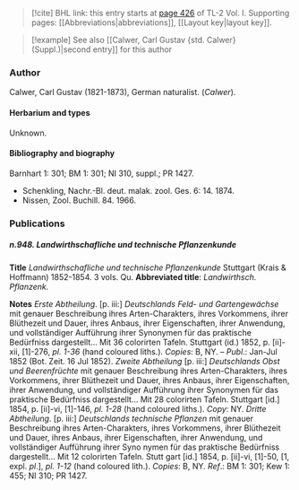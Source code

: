 > [!cite] BHL link: this entry starts at [page 426](https://www.biodiversitylibrary.org/item/103414#page/474/mode/1up) of TL-2 Vol. I.
> Supporting pages: [[Abbreviations|abbreviations]], [[Layout key|layout key]].

> [!example] See also [[Calwer, Carl Gustav {std. Calwer} (Suppl.)|second entry]] for this author

### Author

Calwer, Carl Gustav (1821-1873), German naturalist. (*Calwer*).

#### Herbarium and types

Unknown.

#### Bibliography and biography

Barnhart 1: 301; BM 1: 301; NI 310, suppl.; PR 1427.
- Schenkling, Nachr.-Bl. deut. malak. zool. Ges. 6: 14. 1874.
- Nissen, Zool. Buchill. 84. 1966.

### Publications

##### n.948. Landwirthschafliche und technische Pflanzenkunde

**Title**
*Landwirthschafliche und technische Pflanzenkunde* Stuttgart (Krais & Hoffmann) 1852-1854. 3 vols. Qu.
**Abbreviated title**: *Landwirthsch. Pflanzenk.*

**Notes**
*Erste Abtheilung*. \[p. iii:\] *Deutschlands Feld- und Gartengewächse* mit genauer Beschreibung ihres Arten-Charakters, ihres Vorkommens, ihrer Blüthezeit und Dauer, ihres Anbaus, ihrer Eigenschaften, ihrer Anwendung, und vollständiger Aufführung ihrer Synonymen für das praktische Bedürfniss dargestellt... Mit 36 colorirten Tafeln. Stuttgart (id.) 1852, p. \[ii\]-xii, \[1\]-276, *pl. 1-36* (hand coloured liths.). *Copies*: B, NY. – *Publ*.: Jan-Jul 1852 (Bot. Zeit. 16 Jul 1852).
*Zweite Abtheilung* \[p. iii:\] *Deutschlands Obst und Beerenfrüchte* mit genauer Beschreibung ihres Arten-Charakters, ihres Vorkommens, ihrer Blüthezeit und Dauer, ihres Anbaus, ihrer Eigenschaften, ihrer Anwendung, und vollständiger Aufführung ihrer Synonymen für das praktische Bedürfniss dargestellt... Mit 28 colorirten Tafeln. Stuttgart \[id.\] 1854, p. \[ii\]-vi, \[1\]-146, *pl. 1-28* (hand coloured liths.). *Copy*: NY.
*Dritte Abtheilung*. \[p. iii:\] *Deutschlands technische Pflanzen* mit genauer Beschreibung ihres Arten-Charakters, ihres Vorkommens, ihrer Blüthezeit und Dauer, ihres Anbaus, ihrer Eigenschaften, ihrer Anwendung, und vollständiger Aufführung ihrer Syno nymen für das praktische Bedürfniss dargestellt... Mit 12 colorirten Tafeln. Stutt gart \[id.\] 1854, p. \[ii\]-vi, \[1\]-50, \[1, expl. *pl*.\], *pl. 1-12* (hand coloured lith.). *Copies*: B, NY.
*Ref*.: BM 1: 301; Kew 1: 455; NI 310; PR 1427.

